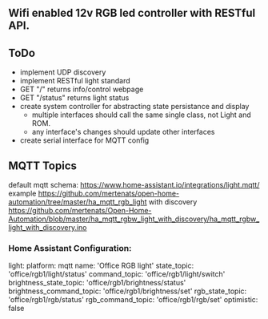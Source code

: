 ## Wifi enabled 12v RGB led controller with RESTful API.

## ToDo
- implement UDP discovery
- implement RESTful light standard
- GET "/" returns info/control webpage
- GET "/status" returns light status
- create system controller for abstracting state persistance and display
  - multiple interfaces should call the same single class, not Light and ROM.
  - any interface's changes should update other interfaces
- create serial interface for MQTT config

## MQTT Topics

default mqtt schema: https://www.home-assistant.io/integrations/light.mqtt/
example https://github.com/mertenats/open-home-automation/tree/master/ha_mqtt_rgb_light
with discovery https://github.com/mertenats/Open-Home-Automation/blob/master/ha_mqtt_rgbw_light_with_discovery/ha_mqtt_rgbw_light_with_discovery.ino

### Home Assistant Configuration:
  light:
    platform: mqtt
    name: 'Office RGB light'
    state_topic: 'office/rgb1/light/status'
    command_topic: 'office/rgb1/light/switch'
    brightness_state_topic: 'office/rgb1/brightness/status'
    brightness_command_topic: 'office/rgb1/brightness/set'
    rgb_state_topic: 'office/rgb1/rgb/status'
    rgb_command_topic: 'office/rgb1/rgb/set'
    optimistic: false